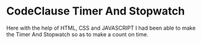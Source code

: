 # CodeClause Timer And Stopwatch

Here with the help of HTML, CSS and JAVASCRIPT I had been able to make the Timer And Stopwatch so as to make a count on time.
